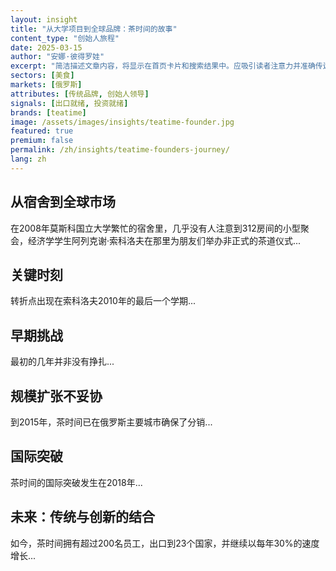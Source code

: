 ```yaml
---
layout: insight
title: "从大学项目到全球品牌：茶时间的故事"
content_type: "创始人旅程"
date: 2025-03-15
author: "安娜·彼得罗娃"
excerpt: "简洁描述文章内容，将显示在首页卡片和搜索结果中。应吸引读者注意力并准确传达文章内容（2-3个句子）。"
sectors: [美食]
markets: [俄罗斯]
attributes: [传统品牌, 创始人领导]
signals: [出口就绪, 投资就绪]
brands: [teatime]
image: /assets/images/insights/teatime-founder.jpg
featured: true
premium: false
permalink: /zh/insights/teatime-founders-journey/
lang: zh
---
```


## 从宿舍到全球市场

在2008年莫斯科国立大学繁忙的宿舍里，几乎没有人注意到312房间的小型聚会，经济学学生阿列克谢·索科洛夫在那里为朋友们举办非正式的茶道仪式...

## 关键时刻

转折点出现在索科洛夫2010年的最后一个学期...

## 早期挑战

最初的几年并非没有挣扎...

## 规模扩张不妥协

到2015年，茶时间已在俄罗斯主要城市确保了分销...

## 国际突破

茶时间的国际突破发生在2018年...

## 未来：传统与创新的结合

如今，茶时间拥有超过200名员工，出口到23个国家，并继续以每年30%的速度增长...